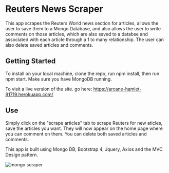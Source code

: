 # Reuters News Scraper

This app scrapes the Reuters World news section for articles, allows the user to save them to a Mongo Database, and also allows the user to write comments on those articles, which are also saved to a databse and associated with each article through a 1 to many relationship.  The user can also delete saved articles and comments. 

## Getting Started
To install on your local machine, clone the repo, run npm install, then run npm start. Make sure you have MongoDB running.

To visit a live version of the site. go here: https://arcane-hamlet-91719.herokuapp.com/

## Use 
Simply click on the "scrape articles" tab to scrape Reuters for new aticles, save the articles you want. They will now appear on the home page where you can comment on them. You can delete both saved articles and comments.  

This app is built using Mongo DB, Bootstrap 4, Jquery, Axios and the MVC Design pattern. 

![mongo scraper](http://www.isaaclubanko.com/assets/images/globeposter.jpg)

